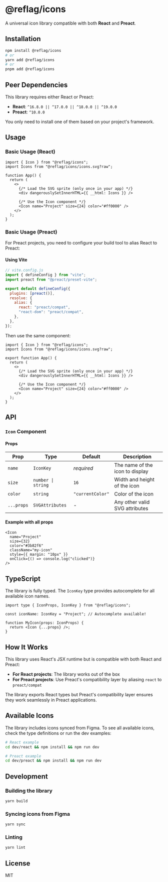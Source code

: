# @reflag/icons

A universal icon library compatible with both **React** and **Preact**.

## Installation

```bash
npm install @reflag/icons
# or
yarn add @reflag/icons
# or
pnpm add @reflag/icons
```

## Peer Dependencies

This library requires either React or Preact:

- **React**: `^16.8.0 || ^17.0.0 || ^18.0.0 || ^19.0.0`
- **Preact**: `^10.0.0`

You only need to install one of them based on your project's framework.

## Usage

### Basic Usage (React)

```tsx
import { Icon } from "@reflag/icons";
import Icons from "@reflag/icons/icons.svg?raw";

function App() {
  return (
    <>
      {/* Load the SVG sprite (only once in your app) */}
      <div dangerouslySetInnerHTML={{ __html: Icons }} />

      {/* Use the Icon component */}
      <Icon name="Project" size={24} color="#ff0000" />
    </>
  );
}
```

### Basic Usage (Preact)

For Preact projects, you need to configure your build tool to alias React to Preact:

#### Using Vite

```js
// vite.config.js
import { defineConfig } from "vite";
import preact from "@preact/preset-vite";

export default defineConfig({
  plugins: [preact()],
  resolve: {
    alias: {
      react: "preact/compat",
      "react-dom": "preact/compat",
    },
  },
});
```

Then use the same component:

```tsx
import { Icon } from "@reflag/icons";
import Icons from "@reflag/icons/icons.svg?raw";

export function App() {
  return (
    <>
      {/* Load the SVG sprite (only once in your app) */}
      <div dangerouslySetInnerHTML={{ __html: Icons }} />

      {/* Use the Icon component */}
      <Icon name="Project" size={24} color="#ff0000" />
    </>
  );
}
```

## API

### `Icon` Component

#### Props

| Prop       | Type               | Default          | Description                     |
| ---------- | ------------------ | ---------------- | ------------------------------- |
| `name`     | `IconKey`          | _required_       | The name of the icon to display |
| `size`     | `number \| string` | `16`             | Width and height of the icon    |
| `color`    | `string`           | `"currentColor"` | Color of the icon               |
| `...props` | `SVGAttributes`    | -                | Any other valid SVG attributes  |

#### Example with all props

```tsx
<Icon
  name="Project"
  size={32}
  color="#3b82f6"
  className="my-icon"
  style={{ margin: "10px" }}
  onClick={() => console.log("clicked")}
/>
```

## TypeScript

The library is fully typed. The `IconKey` type provides autocomplete for all available icon names.

```tsx
import type { IconProps, IconKey } from "@reflag/icons";

const iconName: IconKey = "Project"; // Autocomplete available!

function MyIcon(props: IconProps) {
  return <Icon {...props} />;
}
```

## How It Works

This library uses React's JSX runtime but is compatible with both React and Preact:

- **For React projects**: The library works out of the box
- **For Preact projects**: Use Preact's compatibility layer by aliasing `react` to `preact/compat`

The library exports React types but Preact's compatibility layer ensures they work seamlessly in Preact applications.

## Available Icons

The library includes icons synced from Figma. To see all available icons, check the type definitions or run the dev examples:

```bash
# React example
cd dev/react && npm install && npm run dev

# Preact example
cd dev/preact && npm install && npm run dev
```

## Development

### Building the library

```bash
yarn build
```

### Syncing icons from Figma

```bash
yarn sync
```

### Linting

```bash
yarn lint
```

## License

MIT

